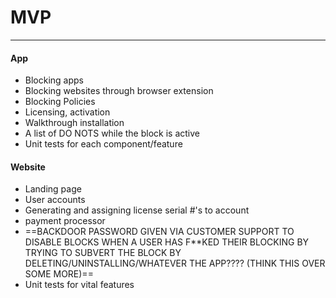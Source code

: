 # MVP
---

#### App
- Blocking apps
- Blocking websites through browser extension
- Blocking Policies
- Licensing, activation
- Walkthrough installation
- A list of DO NOTS while the block is active
- Unit tests for each component/feature

#### Website
- Landing page
- User accounts
- Generating and assigning license serial #'s to account
- payment processor
- ==BACKDOOR PASSWORD GIVEN VIA CUSTOMER SUPPORT TO DISABLE BLOCKS WHEN A USER HAS F\*\*KED THEIR BLOCKING BY TRYING TO SUBVERT THE BLOCK BY DELETING/UNINSTALLING/WHATEVER THE APP???? (THINK THIS OVER SOME MORE)==
- Unit tests for vital features
